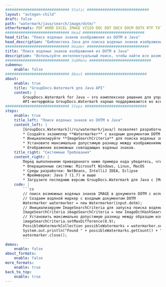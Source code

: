 ```yaml
---
############################# Static ############################
layout: "autogen-child"
draft: false
path: "watermark/java/search/image/dotm/"
otherformats: PDF WORD EXCEL IMAGE VISIO DOC DOT DOCX DOCM DOTX RTF TXT XLSX XLSM XLTM XLT XLTX XLS XLSB XLAM SXC PPTX PPTM PPSX PPSM POTM POT POTX PPT PPS ODT BMP GIF JPEG JP2 PNG TIFF WEBP VSD VDX VSDX VSTX VSX VSSX VSDM VSSM VSTM VTX VDW VSS VST
############################# Head ############################
head_title: "Поиск водяных знаков изображения из DOTM в Java"
head_description: "Библиотека Java для поиска водяных знаков изображений в документе DOTM с использованием функций интеллектуального поиска в приложениях Java и J2SE с использованием API-интерфейсов GroupDocs.Watermark для Java."
############################# Header ############################
title: "Поиск водяных знаков изображения из DOTM в Java"
description: "Используйте интеллектуальный поиск, чтобы найти все возможные водяные знаки изображения из файла DOTM в приложениях Java и J2SE. Определите критерии поиска, чтобы найти все совпадающие водяные знаки изображения на всех или определенных страницах исходного документа."
############################# SubMenu ############################
submenu:
    enable: false
############################# About ############################
about:
    enable: true
    title: "GroupDocs.Watermark для Java API"
    content: |
        GroupDocs.Watermark for Java — это комплексное решение для управления водяными знаками для приложений Java. Разработчики могут быстро выполнять такие операции с водяными знаками, как; добавлять, редактировать, искать и удалять различные типы водяных знаков в документах всех популярных форматов файлов. Он поддерживает работу с текстовыми и графическими водяными знаками в различных документах, включая PDF, Microsoft Word, Excel, PowerPoint, Visio, электронную почту и форматы изображений.
        API-интерфейсы GroupDocs.Watermark хорошо поддерживаются во всех основных операционных системах и версиях Java, включая J2SE 7.0 (1.7), J2SE 8.0 (1.8) и Java 10.
############################# Steps ############################
steps:
    enable: true
    title_left: "Поиск водяных знаков из DOTM в Java"
    content_left: |
        [GroupDocs.Watermark](/ru/watermark/java/) позволяет разработчикам Java легко выполнять интеллектуальный поиск водяных знаков изображений в своих документах, выполняя несколько простых шагов.
        * Создайте экземпляр **Watermarker** с входным документом DOTM.
        * Инициализируйте **ImageSearchCriteria** для поиска водяных знаков.
        * Установите максимально допустимую разницу между изображениями.
        * Отображение возможных совпадающих водяных знаков.
    title_right: "Системные Требования"
    content_right: |
        Перед выполнением приведенного ниже примера кода убедитесь, что в вашей системе установлены следующие предварительные компоненты.
        * Операционные системы: Microsoft Windows, Linux, MacOS
        * Среды разработки: NetBeans, IntelliJ IDEA, Eclipse
        * Фреймворки: Java 7 (1.7) и выше
        * Загрузите последнюю версию GroupDocs.Watermark для Java с [Maven](https://repository.groupdocs.com/webapp/#/artifacts/browse/tree/General/repo/com/groupdocs/groupdocs-watermark)
    code: |
        ```cs
        // поиск возможных водяных знаков IMAGE в документе DOTM с использованием Java.
        // Создаем водяной маркер с входным документом DOTM
        Watermarker watermarker = new Watermarker(input.dotm);
        // Инициализируем ImageSearchCriteria для запуска поиска водяных знаков
        ImageSearchCriteria imageSearchCriteria = new ImageDctHashSearchCriteria(watermark.jpeg);
        // Установить максимально допустимую разницу между образцом изображения и возможным водяным знаком
        imageSearchCriteria.setMaxDifference(0.9);
        PossibleWatermarkCollection possibleWatermarks = watermarker.search(imageSearchCriteria);
        System.out.println("Found " + possibleWatermarks.getCount() + " possible watermark(s).");
        watermarker.close();        
        ```        
demos:
    enable: false
about_formats:
    enable: false
more_formats:
    enable: true
back_to_top:
    enable: true
---
```

